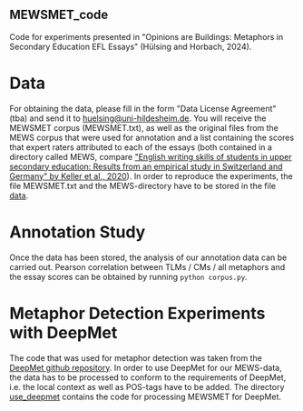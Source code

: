 ## MEWSMET_code
Code for experiments presented in "Opinions are Buildings: Metaphors in Secondary Education EFL Essays" (Hülsing and Horbach, 2024).

# Data
For obtaining the data, please fill in the form "Data License Agreement" (tba) and send it to huelsing@uni-hildesheim.de. You will receive the MEWSMET corpus (MEWSMET.txt), as well as the original files from the MEWS corpus that were used for annotation and a list containing the scores that expert raters attributed to each of the essays (both contained in a directory called MEWS, compare ["English writing skills of students in upper secondary education: Results from an empirical study in Switzerland and Germany" by Keller et al., 2020](https://www.sciencedirect.com/science/article/abs/pii/S1060374319303911)). 
In order to reproduce the experiments, the file MEWSMET.txt and the MEWS-directory have to be stored in the file [data](data).

# Annotation Study

Once the data has been stored, the analysis of our annotation data can be carried out. Pearson correlation between TLMs / CMs / all metaphors and the essay scores can be obtained by running `python corpus.py`.

# Metaphor Detection Experiments with DeepMet

The code that was used for metaphor detection was taken from the [DeepMet github repository](https://github.com/YU-NLPLab/DeepMet). In order to use DeepMet for our MEWS-data, the data has to be processed to conform to the requirements of DeepMet, i.e. the local context as well as POS-tags have to be added. The directory [use_deepmet](use_deepmet) contains the code for processing MEWSMET for DeepMet. 
